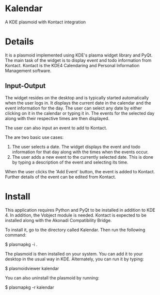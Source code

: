 Kalendar
========
A KDE plasmoid with Kontact integration

Details
=======

It is a plasmoid implemented using KDE's plasma widget library and PyQt. The main task of the widget is to 
display event and todo information from Kontact. Kontact is the KDE4 Calendaring and Personal Information Management software.

Input-Output
------------
The widget resides on the desktop and is typically started automatically when the user logs in. It displays the current date 
in the calendar and the event information for the day. The user can select any date by either clicking on it in the calendar
or typing it in. The events for the selected day along with their respective times are then displayed.

The user can also input an event to add to Kontact.

The are two basic use cases:

  1. The user selects a date. The widget displays the event and todo information for that day along with the times when the events occur.
  2. The user adds a new event to the currently selected date. This is done by typing a description of the event and selecting its time.

When the user clicks the 'Add Event' button, the event is added to Kontact. Further details of the event can be edited from Kontact.

Install
=======

This application requires Python and PyQt to be installed in addition to KDE 4. In addition, the Vobject module is needed.
Kontact is expected to be installed along with the Akonadi Compatibility Bridge.

To install it, go to the directory called Kalendar. Then run the following command:

$ plasmapkg -i .

The plasmoid is then installed on your system. You can add it to your desktop in the usual way in KDE.
Alternately, you can run it by typing:

$ plasmoidviewer kalendar


You can also uninstall the plasmoid by running:

$ plasmapkg -r kalendar

